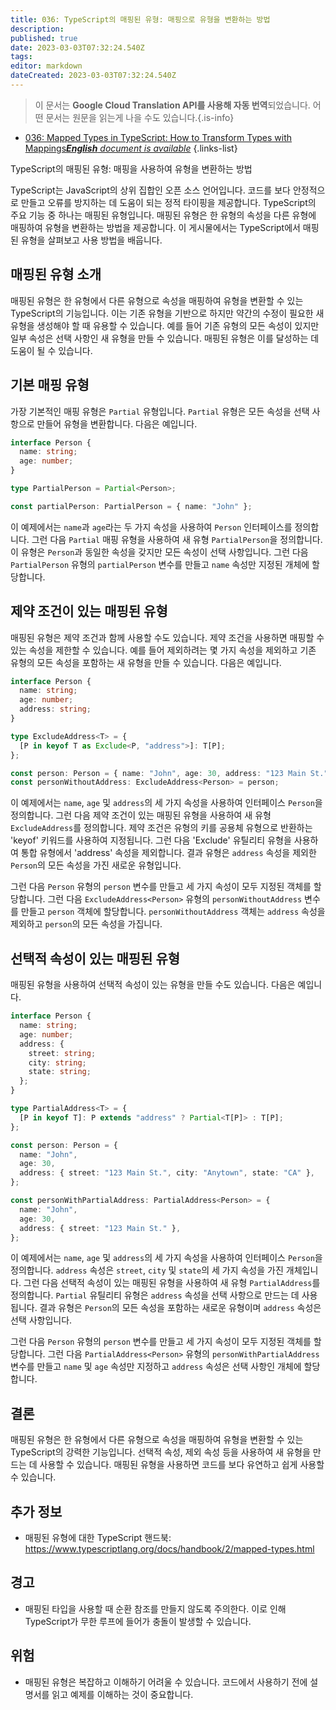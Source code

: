```yaml
---
title: 036: TypeScript의 매핑된 유형: 매핑으로 유형을 변환하는 방법
description: 
published: true
date: 2023-03-03T07:32:24.540Z
tags: 
editor: markdown
dateCreated: 2023-03-03T07:32:24.540Z
---
```


> 이 문서는 **Google Cloud Translation API를 사용해 자동 번역**되었습니다.
어떤 문서는 원문을 읽는게 나을 수도 있습니다.{.is-info}



- [036: Mapped Types in TypeScript: How to Transform Types with Mappings***English** document is available*](/en/Knowledge-base/TypeScript/Learning/036-mapped-types-in-typescript-how-to-transform-types-with-mappings)
{.links-list}


TypeScript의 매핑된 유형: 매핑을 사용하여 유형을 변환하는 방법

TypeScript는 JavaScript의 상위 집합인 오픈 소스 언어입니다. 코드를 보다 안정적으로 만들고 오류를 방지하는 데 도움이 되는 정적 타이핑을 제공합니다. TypeScript의 주요 기능 중 하나는 매핑된 유형입니다. 매핑된 유형은 한 유형의 속성을 다른 유형에 매핑하여 유형을 변환하는 방법을 제공합니다. 이 게시물에서는 TypeScript에서 매핑된 유형을 살펴보고 사용 방법을 배웁니다.

## 매핑된 유형 소개

매핑된 유형은 한 유형에서 다른 유형으로 속성을 매핑하여 유형을 변환할 수 있는 TypeScript의 기능입니다. 이는 기존 유형을 기반으로 하지만 약간의 수정이 필요한 새 유형을 생성해야 할 때 유용할 수 있습니다. 예를 들어 기존 유형의 모든 속성이 있지만 일부 속성은 선택 사항인 새 유형을 만들 수 있습니다. 매핑된 유형은 이를 달성하는 데 도움이 될 수 있습니다.

## 기본 매핑 유형

가장 기본적인 매핑 유형은 `Partial` 유형입니다. `Partial` 유형은 모든 속성을 선택 사항으로 만들어 유형을 변환합니다. 다음은 예입니다.

```typescript
interface Person {
  name: string;
  age: number;
}

type PartialPerson = Partial<Person>;

const partialPerson: PartialPerson = { name: "John" };
```

이 예제에서는 `name`과 `age`라는 두 가지 속성을 사용하여 `Person` 인터페이스를 정의합니다. 그런 다음 `Partial` 매핑 유형을 사용하여 새 유형 `PartialPerson`을 정의합니다. 이 유형은 `Person`과 동일한 속성을 갖지만 모든 속성이 선택 사항입니다. 그런 다음 `PartialPerson` 유형의 `partialPerson` 변수를 만들고 `name` 속성만 지정된 개체에 할당합니다.

## 제약 조건이 있는 매핑된 유형

매핑된 유형은 제약 조건과 함께 사용할 수도 있습니다. 제약 조건을 사용하면 매핑할 수 있는 속성을 제한할 수 있습니다. 예를 들어 제외하려는 몇 가지 속성을 제외하고 기존 유형의 모든 속성을 포함하는 새 유형을 만들 수 있습니다. 다음은 예입니다.

```typescript
interface Person {
  name: string;
  age: number;
  address: string;
}

type ExcludeAddress<T> = {
  [P in keyof T as Exclude<P, "address">]: T[P];
};

const person: Person = { name: "John", age: 30, address: "123 Main St." };
const personWithoutAddress: ExcludeAddress<Person> = person;
```

이 예제에서는 `name`, `age` 및 `address`의 세 가지 속성을 사용하여 인터페이스 `Person`을 정의합니다. 그런 다음 제약 조건이 있는 매핑된 유형을 사용하여 새 유형 `ExcludeAddress`를 정의합니다. 제약 조건은 유형의 키를 공용체 유형으로 반환하는 'keyof' 키워드를 사용하여 지정됩니다. 그런 다음 'Exclude' 유틸리티 유형을 사용하여 통합 유형에서 'address' 속성을 제외합니다. 결과 유형은 `address` 속성을 제외한 `Person`의 모든 속성을 가진 새로운 유형입니다.

그런 다음 `Person` 유형의 `person` 변수를 만들고 세 가지 속성이 모두 지정된 객체를 할당합니다. 그런 다음 `ExcludeAddress<Person>` 유형의 `personWithoutAddress` 변수를 만들고 `person` 객체에 할당합니다. `personWithoutAddress` 객체는 `address` 속성을 제외하고 `person`의 모든 속성을 가집니다.

## 선택적 속성이 있는 매핑된 유형

매핑된 유형을 사용하여 선택적 속성이 있는 유형을 만들 수도 있습니다. 다음은 예입니다.

```typescript
interface Person {
  name: string;
  age: number;
  address: {
    street: string;
    city: string;
    state: string;
  };
}

type PartialAddress<T> = {
  [P in keyof T]: P extends "address" ? Partial<T[P]> : T[P];
};

const person: Person = {
  name: "John",
  age: 30,
  address: { street: "123 Main St.", city: "Anytown", state: "CA" },
};

const personWithPartialAddress: PartialAddress<Person> = {
  name: "John",
  age: 30,
  address: { street: "123 Main St." },
};
```

이 예제에서는 `name`, `age` 및 `address`의 세 가지 속성을 사용하여 인터페이스 `Person`을 정의합니다. `address` 속성은 `street`, `city` 및 `state`의 세 가지 속성을 가진 개체입니다. 그런 다음 선택적 속성이 있는 매핑된 유형을 사용하여 새 유형 `PartialAddress`를 정의합니다. `Partial` 유틸리티 유형은 `address` 속성을 선택 사항으로 만드는 데 사용됩니다. 결과 유형은 `Person`의 모든 속성을 포함하는 새로운 유형이며 `address` 속성은 선택 사항입니다.

그런 다음 `Person` 유형의 `person` 변수를 만들고 세 가지 속성이 모두 지정된 객체를 할당합니다. 그런 다음 `PartialAddress<Person>` 유형의 `personWithPartialAddress` 변수를 만들고 `name` 및 `age` 속성만 지정하고 `address` 속성은 선택 사항인 개체에 할당합니다.

## 결론

매핑된 유형은 한 유형에서 다른 유형으로 속성을 매핑하여 유형을 변환할 수 있는 TypeScript의 강력한 기능입니다. 선택적 속성, 제외 속성 등을 사용하여 새 유형을 만드는 데 사용할 수 있습니다. 매핑된 유형을 사용하면 코드를 보다 유연하고 쉽게 사용할 수 있습니다.

## 추가 정보

- 매핑된 유형에 대한 TypeScript 핸드북: https://www.typescriptlang.org/docs/handbook/2/mapped-types.html

## 경고

- 매핑된 타입을 사용할 때 순환 참조를 만들지 않도록 주의한다. 이로 인해 TypeScript가 무한 루프에 들어가 충돌이 발생할 수 있습니다.

## 위험

- 매핑된 유형은 복잡하고 이해하기 어려울 수 있습니다. 코드에서 사용하기 전에 설명서를 읽고 예제를 이해하는 것이 중요합니다.

